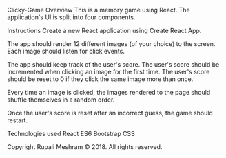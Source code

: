 Clicky-Game
Overview
This is a memory game using React. The application's UI is split into four components.

Instructions
Create a new React application using Create React App.

The app should render 12 different images (of your choice) to the screen. Each image should listen for click events.

The app should keep track of the user's score. The user's score should be incremented when clicking an image for the first time. The user's score should be reset to 0 if they click the same image more than once.

Every time an image is clicked, the images rendered to the page should shuffle themselves in a random order.

Once the user's score is reset after an incorrect guess, the game should restart.

Technologies used
React
ES6
Bootstrap
CSS

Copyright
Rupali Meshram © 2018. All rights reserved.
